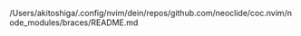 /Users/akitoshiga/.config/nvim/dein/repos/github.com/neoclide/coc.nvim/node_modules/braces/README.md